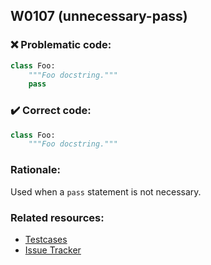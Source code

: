## W0107 (unnecessary-pass)

### :x: Problematic code:

```python
class Foo:
    """Foo docstring."""
    pass
```

### :heavy_check_mark: Correct code:

```python
class Foo:
    """Foo docstring."""
```

### Rationale:

Used when a `pass` statement is not necessary.

### Related resources:

- [Testcases](https://github.com/PyCQA/pylint/blob/master/tests/functional/u/unnecessary_pass.py)
- [Issue Tracker](https://github.com/PyCQA/pylint/issues?q=is%3Aissue+%22unnecessary-pass%22+OR+%22W0107%22)
